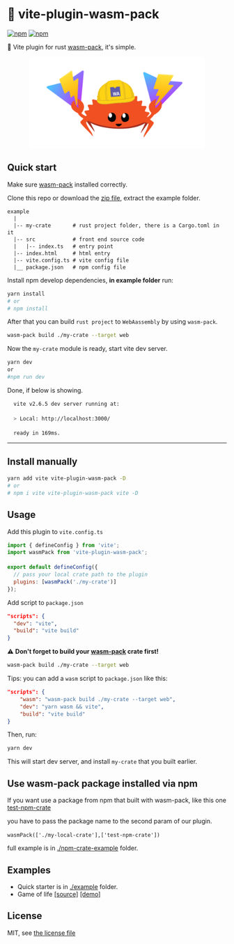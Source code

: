 # 🦀 vite-plugin-wasm-pack

[![npm](https://img.shields.io/npm/v/vite-plugin-wasm-pack.svg)](https://www.npmjs.com/package/vite-plugin-wasm-pack)
[![npm](https://img.shields.io/npm/dt/vite-plugin-wasm-pack)](https://www.npmjs.com/package/vite-plugin-wasm-pack)

🦀 Vite plugin for rust [wasm-pack](https://github.com/rustwasm/wasm-pack), it's simple.

<p align="center"><img width="404" src="./banner.png" alt="vite + wasm pic"></a></p>

## Quick start

Make sure [wasm-pack](https://github.com/rustwasm/wasm-pack) installed correctly.

Clone this repo or download the [zip file](https://github.com/nshen/vite-plugin-wasm-pack/archive/refs/heads/main.zip), extract the example folder.

```
example
  |
  |-- my-crate       # rust project folder, there is a Cargo.toml in it
  |-- src            # front end source code
  |   |-- index.ts   # entry point
  |-- index.html     # html entry
  |-- vite.config.ts # vite config file
  |__ package.json   # npm config file
```

Install npm develop dependencies, **in example folder** run:

```bash
yarn install
# or
# npm install
```

After that you can build `rust project` to `WebAassembly` by using `wasm-pack`.

```bash
wasm-pack build ./my-crate --target web
```

Now the `my-crate` module is ready, start vite dev server.

```bash
yarn dev
or
#npm run dev
```

Done, if below is showing.

```bash
  vite v2.6.5 dev server running at:

  > Local: http://localhost:3000/

  ready in 169ms.
```

---

## Install manually

```bash
yarn add vite vite-plugin-wasm-pack -D
# or
# npm i vite vite-plugin-wasm-pack vite -D
```

## Usage

Add this plugin to `vite.config.ts`

```js
import { defineConfig } from 'vite';
import wasmPack from 'vite-plugin-wasm-pack';

export default defineConfig({
  // pass your local crate path to the plugin
  plugins: [wasmPack('./my-crate')]
});
```

Add script to `package.json`

```json
"scripts": {
  "dev": "vite",
  "build": "vite build"
}
```

⚠ **Don't forget to build your [wasm-pack](https://github.com/rustwasm/wasm-pack) crate first!**

```bash
wasm-pack build ./my-crate --target web
```

Tips: you can add a `wasm` script to `package.json` like this:

```json
"scripts": {
    "wasm": "wasm-pack build ./my-crate --target web",
    "dev": "yarn wasm && vite",
    "build": "vite build"
}
```

Then, run:

```bash
yarn dev
```

This will start dev server, and install `my-crate` that you built earlier.

## Use wasm-pack package installed via npm

If you want use a package from npm that built with wasm-pack, like this one [test-npm-crate](https://www.npmjs.com/package/test-npm-crate)

you have to pass the package name to the second param of our plugin.

`wasmPack(['./my-local-crate'],['test-npm-crate'])`

full example is in [./npm-crate-example](./npm-crate-example) folder.

## Examples

- Quick starter is in [./example](./example) folder.
- Game of life [[source]](https://github.com/nshen/vite-wasm-game-of-life) [[demo]](http://github.nshen.net/vite-wasm-game-of-life/dist/)

## License

MIT, see [the license file](./LICENSE)
